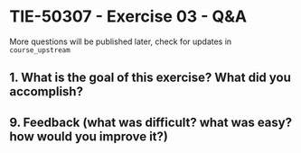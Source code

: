 # TIE-50307 - Exercise 03 - Q&A

More questions will be published later, check for updates in `course_upstream`

## 1. What is the goal of this exercise? What did you accomplish?

## 9. Feedback (what was difficult? what was easy? how would you improve it?)
